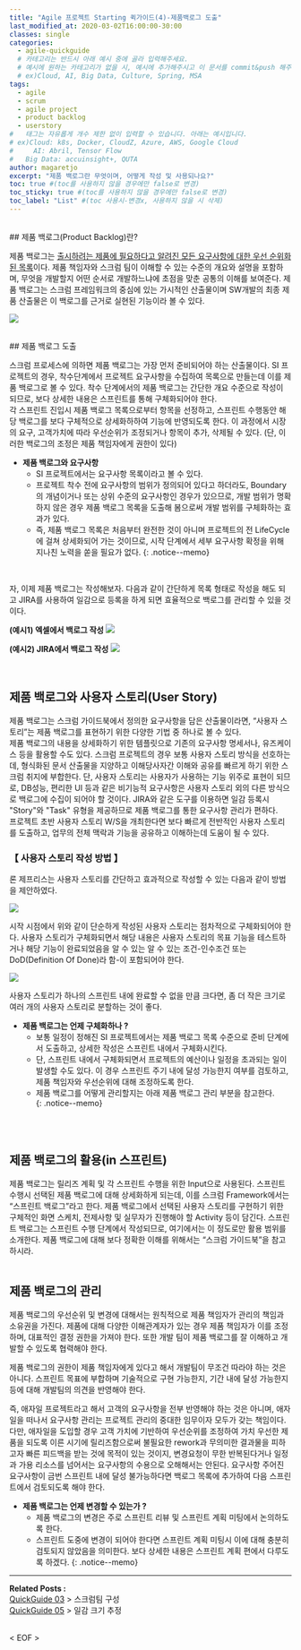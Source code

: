 ```yaml
---
title: "Agile 프로젝트 Starting 퀵가이드(4)-제품백로그 도출"
last_modified_at: 2020-03-02T16:00:00-30:00
classes: single
categories:
  - agile-quickguide
  # 카테고리는 반드시 아래 예시 중에 골라 입력해주세요.
  # 예시에 원하는 카테고리가 없을 시, 예시에 추가해주시고 이 문서를 commit&push 해주세요.
  # ex)Cloud, AI, Big Data, Culture, Spring, MSA
tags:
  - agile
  - scrum
  - agile project
  - product backlog
  - userstory
#	태그는 자유롭게 개수 제한 없이 입력할 수 있습니다. 아래는 예시입니다.
# ex)Cloud: k8s, Docker, CloudZ, Azure, AWS, Google Cloud
#	  AI: Abril, Tensor Flow
#   Big Data: accuinsight+, QUTA
author: magaretjo
excerpt: "제품 백로그란 무엇이며, 어떻게 작성 및 사용되나요?"
toc: true #(toc를 사용하지 않을 경우에만 false로 변경)
toc_sticky: true #(toc를 사용하지 않을 경우에만 false로 변경)
toc_label: "List" #(toc 사용시-변경x, 사용하지 않을 시 삭제)
---
```

<br>
## <span class="mg_title_1">제품 백로그(Product Backlog)란?

  
제품 백로그는 <u>출시하려는 제품에 필요하다고 알려진 모든 요구사항에 대한 우선 순위화된 목록</u>이다. 제품 책임자와 스크럼 팀이 이해할 수 있는 수준의 개요와 설명을 포함하며, 무엇을 개발할지 어떤 순서로 개발하느냐에 초점을 맞춘 공통의 이해를 보여준다.
제품 백로그는 스크럼 프레임워크의 중심에 있는 가시적인 산출물이며 SW개발의 최종 제품 산출물은 이 백로그를 근거로 실현된 기능이라 볼 수 있다. 

![](/assets/images/agile/agile-product-backlog-def.png)

<br>
## <span class="mg_title_1">제품 백로그 도출 

스크럼 프로세스에 의하면 제품 백로그는 가장 먼저 준비되어야 하는 산출물이다. SI 프로젝트의 경우, 착수단계에서 프로젝트 요구사항을 수집하여 목록으로 만들는데 이를 제품 백로그로 볼 수 있다. 착수 단계에서의 제품 백로그는 간단한 개요 수준으로 작성이 되므로, 보다 상세한 내용은 스프린트를 통해 구체화되어야 한다. \
각 스프린트 진입시 제품 백로그 목록으로부터 항목을 선정하고, 스프린트 수행동안 해당 백로그를 보다 구체적으로 상세화하하여 기능에 반영되도록 한다. 이 과정에서 시장의 요구, 고객가치에 따라 우선순위가 조정되거나 항목이 추가, 삭제될 수 있다. (단, 이러한 백로그의 조정은 제품 책임자에게 권한이 있다) 

- **제품 백로그와 요구사항**
    - SI 프로젝트에서는 요구사항 목록이라고 볼 수 있다. 
    - 프로젝트 착수 전에 요구사항의 범위가 정의되어 있다고 하더라도, Boundary의 개념이거나 또는 상위 수준의 요구사항인 경우가 있으므로, 개발 범위가 명확하지 않은 경우 제품 백로그 목록을 도출해 봄으로써 개발 범위를 구체화하는 효과가 있다. 
    - 즉, 제품 백로그 목록은 처음부터 완전한 것이 아니며 프로젝트의 전 LifeCycle에 걸쳐 상세화되어 가는 것이므로, 시작 단계에서 세부 요구사항 확정을 위해 지나친 노력을 쏟을 필요가 없다.
{: .notice--memo} 
<!--팁 박스 노란색-->
<br>

자, 이제 제품 백로그는 작성해보자. 다음과 같이 간단하게 목록 형태로 작성을 해도 되고 JIRA를 사용하여 일감으로 등록을 하게 되면 효율적으로 백로그를 관리할 수 있을 것이다. 

**(예시1) 엑셀에서 백로그 작성**
![](/assets/images/agile/agile-backlog-register1.png)

**(예시2) JIRA에서 백로그 작성**
![](/assets/images/agile/agile-backlog-regiter2.png)


<br>

## <span class="mg_title_1">제품 백로그와 사용자 스토리(User Story)

제품 백로그는 스크럼 가이드북에서 정의한 요구사항을 담은 산출물이라면, “사용자 스토리”는 제품 백로그를 표현하기 위한 다양한 기법 중 하나로 볼 수 있다.  
제품 백로그의 내용을 상세화하기 위한 템플릿으로 기존의 요구사항 명세서나, 유즈케이스 등을 활용할 수도 있다. 스크럼 프로젝트의 경우 보통 사용자 스토리 방식을 선호하는데, 형식화된 문서 산출물을 지양하고 이해당사자간 이해와 공유를 빠르게 하기 위한 스크럼 취지에 부합한다.
단, 사용자 스토리는 사용자가 사용하는 기능 위주로 표현이 되므로, DB성능, 편리한 UI 등과 같은 비기능적 요구사항은 사용자 스토리 외의 다른 방식으로 백로그에 수집이 되어야 할 것이다. JIRA와 같은 도구를 이용하면 일감 등록시 "Story"와 "Task" 유형을 제공하므로 제품 백로그를 통한 요구사항 관리가 편하다.   
프로젝트 초반 사용자 스토리 W/S을 개최한다면 보다 빠르게 전반적인 사용자 스토리를 도출하고, 업무의 전체 맥락과 기능을 공유하고 이해하는데 도움이 될 수 있다.
<br>

### 【 사용자 스토리 작성 방법 】 
론 제프리스는 사용자 스토리를 간단하고 효과적으로 작성할 수 있는 다음과 같이 방법을 제안하였다.

![](/assets/images/agile/agile-userstory-card1.png)

시작 시점에서 위와 같이 단순하게 작성된 사용자 스토리는 점차적으로 구체화되어야 한다. 사용자 스토리가 구체화되면서 해당 내용은 사용자 스토리의 목표 기능을 테스트하거나 해당 기능이 완료되었음을 알 수 있는 알 수 있는 조건-인수조건 또는 DoD(Definition Of Done)라 함-이 포함되어야 한다.

![](/assets/images/agile/agile-userstory-card2.png)

사용자 스토리가 하나의 스프린트 내에 완료할 수 없을 만큼 크다면, 좀 더 작은 크기로 여러 개의 사용자 스토리로 분할하는 것이 좋다. 


- **제품 백로그는 언제 구체화하나 ?**
    - 보통 일정이 정해진 SI 프로젝트에서는 제품 백로그 목록 수준으로 준비 단계에서 도출하고, 상세한 작성은 스프린트 내에서 구체화시킨다.
    -	단, 스프린트 내에서 구체화되면서 프로젝트의 예산이나 일정을 초과되는 일이 발생할 수도 있다. 이 경우 스프린트 주기 내에 달성 가능한지 여부를 검토하고, 제품 책임자와 우선순위에 대해 조정하도록 한다. 
    -	제품 백로그를 어떻게 관리할지는 아래 제품 백로그 관리 부분을 참고한다.  
{: .notice--memo} 
<!--팁 박스 노란색-->
<br><br>

## <span class="mg_title_1">제품 백로그의 활용(in 스프린트)

제품 백로그는 릴리즈 계획 및 각 스프린트 수행을 위한 Input으로 사용된다. 
스프린트 수행시 선택된 제품 백로그에 대해 상세화하게 되는데, 이를 스크럼 Framework에서는 “스프린트 백로그”라고 한다. 
제품 백로그에서 선택된 사용자 스토리를 구현하기 위한 구체적인 화면 스케치, 전제사항 및 실무자가 진행해야 할 Activity 등이 담긴다. 스프린트 백로그는 스프린트 수행 단계에서 작성되므로, 여기에서는 이 정도로만 활용 범위를 소개한다. 
제품 백로그에 대해 보다 정확한 이해를 위해서는 “스크럼 가이드북”을 참고하시라.
<br><br>

## <span class="mg_title_1">제품 백로그의 관리

제품 백로그의 우선순위 및 변경에 대해서는 원칙적으로 제품 책임자가 관리의 책임과 소유권을 가진다. 
제품에 대해 다양한 이해관계자가 있는 경우 제품 책임자가 이를 조정하며, 대표적인 결정 권한을 가져야 한다. 또한 개발 팀이 제품 백로그를 잘 이해하고 개발할 수 있도록 협력해야 한다. 

제품 백로그의 권한이 제품 책임자에게 있다고 해서 개발팀이 무조건 따라야 하는 것은 아니다. 스프린트 목표에 부합하며 기술적으로 구현 가능한지, 기간 내에 달성 가능한지 등에 대해 개발팀의 의견을 반영해야 한다.  

즉, 애자일 프로젝트라고 해서 고객의 요구사항을 전부 반영해야 하는 것은 아니며, 애자일을 떠나서 요구사항 관리는 프로젝트 관리의 중대한 임무이자 모두가 갖는 책임이다. 다만, 애자일을 도입할 경우 고객 가치에 기반하여 우선순위를 조정하여 가치 우선한 제품을 되도록 이른 시기에 릴리즈함으로써 불필요한 rework과 무의미한 결과물을 피하고자 빠른 피드백을 받는 것에 목적이 있는 것이지, 변경요청이 무한 반복된다거나 일정과 가용 리소스를 넘어서는 요구사항의 수용으로 오해해서는 안된다.
요구사항 주어진 요구사항이 금번 스프린트 내에 달성 불가능하다면 백로그 목록에 추가하여 다음 스프린트에서 검토되도록 해야 한다.


- **제품 백로그는 언제 변경할 수 있는가 ?**
   - 제품 백로그의 변경은 주로 스프린트 리뷰 및 스프린트 계획 미팅에서 논의하도록 한다.
   - 스프린트 도중에 변경이 되어야 한다면 스프린트 계획 미팅시 이에 대해 충분히 검토되지 않았음을 의미한다. 보다 상세한 내용은 스프린트 계획 편에서 다루도록 하겠다. 
{: .notice--memo} 


***

<div class="mg_subject_1"><b>Related Posts : </b></div> 
<div class="mg_content_1">
<a href="/agile-quickguide/Agile-QuickGuide03-스크럼팀구성/">QuickGuide 03</a> > 스크럼팀 구성 <br>
<a href="/agile-quickguide/Agile-QuickGuide05-일감크기추정/">QuickGuide 05</a> > 일감 크기 추정 
</div>
<br>

< EOF >
